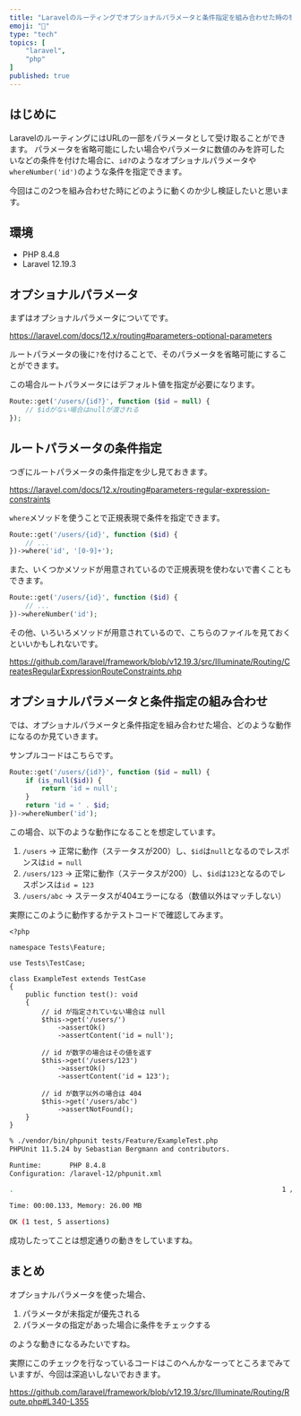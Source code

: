 ```yaml
---
title: "Laravelのルーティングでオプショナルパラメータと条件指定を組み合わせた時の挙動"
emoji: "🦑"
type: "tech"
topics: [
    "laravel",
    "php"
]
published: true
---
```


## はじめに

LaravelのルーティングにはURLの一部をパラメータとして受け取ることができます。
パラメータを省略可能にしたい場合やパラメータに数値のみを許可したいなどの条件を付けた場合に、`id?`のようなオプショナルパラメータや`whereNumber('id')`のような条件を指定できます。

今回はこの2つを組み合わせた時にどのように動くのか少し検証したいと思います。

## 環境

- PHP 8.4.8
- Laravel 12.19.3

## オプショナルパラメータ

まずはオプショナルパラメータについてです。

https://laravel.com/docs/12.x/routing#parameters-optional-parameters

ルートパラメータの後に`?`を付けることで、そのパラメータを省略可能にすることができます。

この場合ルートパラメータにはデフォルト値を指定が必要になります。

```php
Route::get('/users/{id?}', function ($id = null) {
    // $idがない場合はnullが渡される
});
```

## ルートパラメータの条件指定

つぎにルートパラメータの条件指定を少し見ておきます。

https://laravel.com/docs/12.x/routing#parameters-regular-expression-constraints

`where`メソッドを使うことで正規表現で条件を指定できます。

```php
Route::get('/users/{id}', function ($id) {
    // ...
})->where('id', '[0-9]+');
```

また、いくつかメソッドが用意されているので正規表現を使わないで書くこともできます。

```php
Route::get('/users/{id}', function ($id) {
    // ...
})->whereNumber('id');
```

その他、いろいろメソッドが用意されているので、こちらのファイルを見ておくといいかもしれないです。

https://github.com/laravel/framework/blob/v12.19.3/src/Illuminate/Routing/CreatesRegularExpressionRouteConstraints.php


## オプショナルパラメータと条件指定の組み合わせ

では、オプショナルパラメータと条件指定を組み合わせた場合、どのような動作になるのか見ていきます。

サンプルコードはこちらです。

```php
Route::get('/users/{id?}', function ($id = null) {
    if (is_null($id)) {
        return 'id = null';
    }
    return 'id = ' . $id;
})->whereNumber('id');
```

この場合、以下のような動作になることを想定しています。

1. `/users` → 正常に動作（ステータスが200）し、`$id`は`null`となるのでレスポンスは`id = null`
2. `/users/123` → 正常に動作（ステータスが200）し、`$id`は`123`となるのでレスポンスは`id = 123`
3. `/users/abc` → ステータスが404エラーになる（数値以外はマッチしない）

実際にこのように動作するかテストコードで確認してみます。

```php:tests/Feature/ExampleTest.php
<?php

namespace Tests\Feature;

use Tests\TestCase;

class ExampleTest extends TestCase
{
    public function test(): void
    {
        // id が指定されていない場合は null
        $this->get('/users/')
            ->assertOk()
            ->assertContent('id = null');

        // id が数字の場合はその値を返す
        $this->get('/users/123')
            ->assertOk()
            ->assertContent('id = 123');

        // id が数字以外の場合は 404
        $this->get('/users/abc')
            ->assertNotFound();
    }
}
```

```bash
% ./vendor/bin/phpunit tests/Feature/ExampleTest.php
PHPUnit 11.5.24 by Sebastian Bergmann and contributors.

Runtime:       PHP 8.4.8
Configuration: /laravel-12/phpunit.xml

.                                                                   1 / 1 (100%)

Time: 00:00.133, Memory: 26.00 MB

OK (1 test, 5 assertions)
```

成功したってことは想定通りの動きをしていますね。

## まとめ

オプショナルパラメータを使った場合、

1. パラメータが未指定が優先される
2. パラメータの指定があった場合に条件をチェックする

のような動きになるみたいですね。

実際にこのチェックを行なっているコードはこのへんかなーってところまでみていますが、今回は深追いしないでおきます。

https://github.com/laravel/framework/blob/v12.19.3/src/Illuminate/Routing/Route.php#L340-L355

